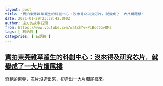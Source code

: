```yaml
---
layout: post
title: "實拍東莞雜草叢生的科創中心：沒來得及研究芯片，就變成了一大片爛尾樓"
date: 2021-01-29T23:38:42.000Z
author: 遠方的故事石頭
from: https://www.youtube.com/watch?v=PiBoGtGy8Ms
tags: [ 石炳锋 ]
categories: [ 石炳锋 ]
---
```

<!--1611963522000-->
[實拍東莞雜草叢生的科創中心：沒來得及研究芯片，就變成了一大片爛尾樓](https://www.youtube.com/watch?v=PiBoGtGy8Ms)
------

<div>
奇葩的東莞，芯片沒造出來，卻造出一大片爛尾樓來。
</div>
